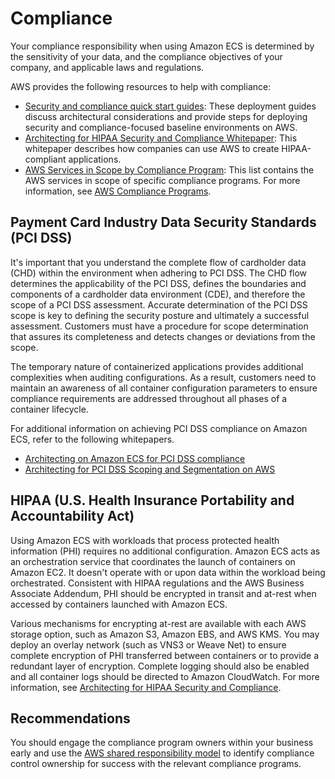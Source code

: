 # Compliance<a name="security-compliance"></a>

Your compliance responsibility when using Amazon ECS is determined by the sensitivity of your data, and the compliance objectives of your company, and applicable laws and regulations\. 

AWS provides the following resources to help with compliance:
+ [Security and compliance quick start guides](http://aws.amazon.com/quickstart/?awsf.quickstart-homepage-filter=categories%23security-identity-compliance): These deployment guides discuss architectural considerations and provide steps for deploying security and compliance\-focused baseline environments on AWS\.
+ [Architecting for HIPAA Security and Compliance Whitepaper](https://d0.awsstatic.com/whitepapers/compliance/AWS_HIPAA_Compliance_Whitepaper.pdf): This whitepaper describes how companies can use AWS to create HIPAA\-compliant applications\.
+ [AWS Services in Scope by Compliance Program](http://aws.amazon.com/compliance/services-in-scope/): This list contains the AWS services in scope of specific compliance programs\. For more information, see [AWS Compliance Programs](http://aws.amazon.com/compliance/programs/)\.

## Payment Card Industry Data Security Standards \(PCI DSS\)<a name="security-compliance-pci-dss"></a>

It's important that you understand the complete flow of cardholder data \(CHD\) within the environment when adhering to PCI DSS\. The CHD flow determines the applicability of the PCI DSS, defines the boundaries and components of a cardholder data environment \(CDE\), and therefore the scope of a PCI DSS assessment\. Accurate determination of the PCI DSS scope is key to defining the security posture and ultimately a successful assessment\. Customers must have a procedure for scope determination that assures its completeness and detects changes or deviations from the scope\.

The temporary nature of containerized applications provides additional complexities when auditing configurations\. As a result, customers need to maintain an awareness of all container configuration parameters to ensure compliance requirements are addressed throughout all phases of a container lifecycle\.

For additional information on achieving PCI DSS compliance on Amazon ECS, refer to the following whitepapers\.
+ [Architecting on Amazon ECS for PCI DSS compliance](                         https://d1.awsstatic.com/whitepapers/compliance/architecting-on-amazon-ecs-for-pci-dss-compliance.pdf)
+ [Architecting for PCI DSS Scoping and Segmentation on AWS](https://d1.awsstatic.com/whitepapers/pci-dss-scoping-on-aws.pdf)

## HIPAA \(U\.S\. Health Insurance Portability and Accountability Act\)<a name="security-compliance-hipaa"></a>

Using Amazon ECS with workloads that process protected health information \(PHI\) requires no additional configuration\. Amazon ECS acts as an orchestration service that coordinates the launch of containers on Amazon EC2\. It doesn't operate with or upon data within the workload being orchestrated\. Consistent with HIPAA regulations and the AWS Business Associate Addendum, PHI should be encrypted in transit and at\-rest when accessed by containers launched with Amazon ECS\.

Various mechanisms for encrypting at\-rest are available with each AWS storage option, such as Amazon S3, Amazon EBS, and AWS KMS\. You may deploy an overlay network \(such as VNS3 or Weave Net\) to ensure complete encryption of PHI transferred between containers or to provide a redundant layer of encryption\. Complete logging should also be enabled and all container logs should be directed to Amazon CloudWatch\. For more information, see [Architecting for HIPAA Security and Compliance](https://d0.awsstatic.com/whitepapers/compliance/AWS_HIPAA_Compliance_Whitepaper.pdf)\.

## Recommendations<a name="security-compliance-recommendations"></a>

You should engage the compliance program owners within your business early and use the [AWS shared responsibility model](https://aws.amazon.com/compliance/shared-responsibility-model/) to identify compliance control ownership for success with the relevant compliance programs\.